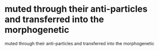 # muted through their anti-particles and transferred into the morphogenetic

muted through their anti-particles and transferred into the morphogenetic